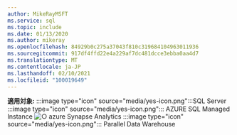 ```yaml
---
author: MikeRayMSFT
ms.service: sql
ms.topic: include
ms.date: 01/13/2020
ms.author: mikeray
ms.openlocfilehash: 84929b0c275a37043f810c319684104963011936
ms.sourcegitcommit: 917df4ffd22e4a229af7dc481dcce3ebba0aa4d7
ms.translationtype: MT
ms.contentlocale: ja-JP
ms.lasthandoff: 02/10/2021
ms.locfileid: "100019649"
---
```

<Token>**適用対象:** :::image type="icon" source="media/yes-icon.png":::SQL Server :::image type="icon" source="media/yes-icon.png"::: AZURE SQL Managed Instance ![ ○ ](media/yes-icon.png) azure Synapse Analytics :::image type="icon" source="media/yes-icon.png"::: Parallel Data Warehouse</Token>

